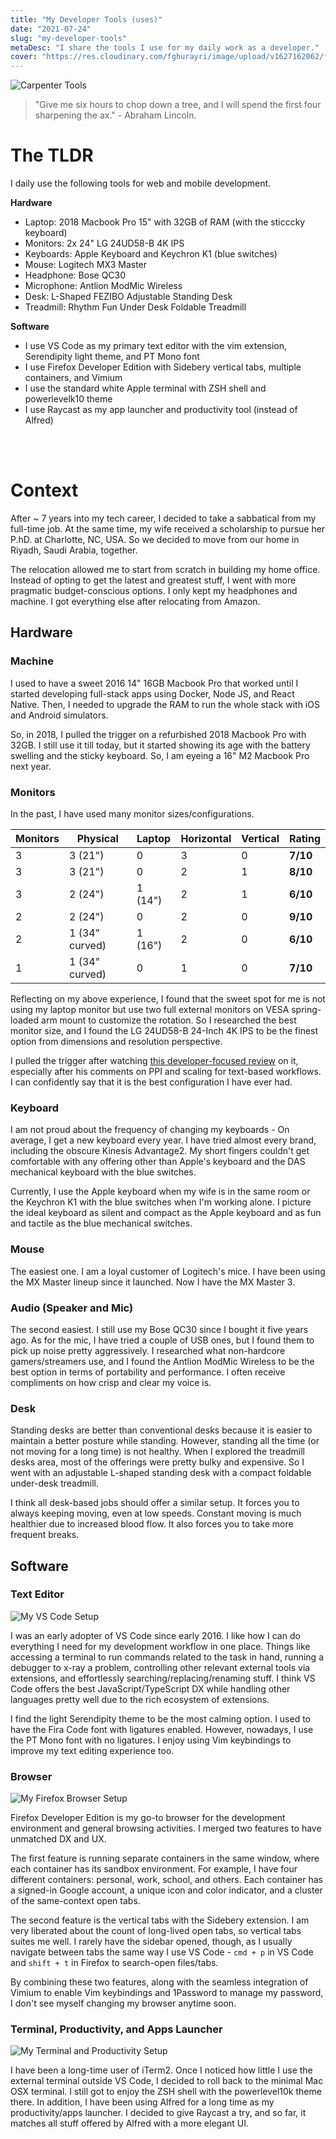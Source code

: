 ```yaml
---
title: "My Developer Tools (uses)"
date: "2021-07-24"
slug: "my-developer-tools"
metaDesc: "I share the tools I use for my daily work as a developer."
cover: "https://res.cloudinary.com/fghurayri/image/upload/v1627162062/faisal.sh/my-developer-tools/cover.jpg"
---
```


<script context="module">
  export const prerender = true;
</script>

![Carpenter Tools](https://res.cloudinary.com/fghurayri/image/upload/v1627162062/faisal.sh/my-developer-tools/cover.jpg)

> "Give me six hours to chop down a tree, and I will spend the first four sharpening the ax." - Abraham Lincoln.

# The TLDR

I daily use the following tools for web and mobile development.

**Hardware**

- Laptop: 2018 Macbook Pro 15" with 32GB of RAM (with the sticccky keyboard)
- Monitors: 2x 24" LG 24UD58-B 4K IPS
- Keyboards: Apple Keyboard and Keychron K1 (blue switches)
- Mouse: Logitech MX3 Master
- Headphone: Bose QC30
- Microphone: Antlion ModMic Wireless
- Desk: L-Shaped FEZIBO Adjustable Standing Desk
- Treadmill: Rhythm Fun Under Desk Foldable Treadmill

**Software**

- I use VS Code as my primary text editor with the vim extension, Serendipity light theme, and PT Mono font
- I use Firefox Developer Edition with Sidebery vertical tabs, multiple containers, and Vimium
- I use the standard white Apple terminal with ZSH shell and powerlevelk10 theme
- I use Raycast as my app launcher and productivity tool (instead of Alfred)

<br/>
<br/>

# Context

After ~ 7 years into my tech career, I decided to take a sabbatical from my full-time job. At the same time, my wife received a scholarship to pursue her P.hD. at Charlotte, NC, USA. So we decided to move from our home in Riyadh, Saudi Arabia, together.

The relocation allowed me to start from scratch in building my home office. Instead of opting to get the latest and greatest stuff, I went with more pragmatic budget-conscious options. I only kept my headphones and machine. I got everything else after relocating from Amazon.

## Hardware

### Machine

I used to have a sweet 2016 14" 16GB Macbook Pro that worked until I started developing full-stack apps using Docker, Node JS, and React Native. Then, I needed to upgrade the RAM to run the whole stack with iOS and Android simulators.

So, in 2018, I pulled the trigger on a refurbished 2018 Macbook Pro with 32GB. I still use it till today, but it started showing its age with the battery swelling and the sticky keyboard. So, I am eyeing a 16" M2 Macbook Pro next year.

### Monitors

In the past, I have used many monitor sizes/configurations.

| Monitors | Physical       | Laptop  | Horizontal | Vertical | **Rating** |
| -------- | -------------- | ------- | ---------- | -------- | ---------- |
| 3        | 3 (21")        | 0       | 3          | 0        | **7/10**   |
| 3        | 3 (21")        | 0       | 2          | 1        | **8/10**   |
| 3        | 2 (24")        | 1 (14") | 2          | 1        | **6/10**   |
| 2        | 2 (24")        | 0       | 2          | 0        | **9/10**   |
| 2        | 1 (34" curved) | 1 (16") | 2          | 0        | **6/10**   |
| 1        | 1 (34" curved) | 0       | 1          | 0        | **7/10**   |

Reflecting on my above experience, I found that the sweet spot for me is not using my laptop monitor but use two full external monitors on VESA spring-loaded arm mount to customize the rotation. So I researched the best monitor size, and I found the LG 24UD58-B 24-Inch 4K IPS to be the finest option from dimensions and resolution perspective.

I pulled the trigger after watching [this developer-focused review](https://www.youtube.com/watch?v=HBKULwX4Q4M) on it, especially after his comments on PPI and scaling for text-based workflows. I can confidently say that it is the best configuration I have ever had.

### Keyboard

I am not proud about the frequency of changing my keyboards - On average, I get a new keyboard every year. I have tried almost every brand, including the obscure Kinesis Advantage2. My short fingers couldn't get comfortable with any offering other than Apple's keyboard and the DAS mechanical keyboard with the blue switches.

Currently, I use the Apple keyboard when my wife is in the same room or the Keychron K1 with the blue switches when I'm working alone. I picture the ideal keyboard as silent and compact as the Apple keyboard and as fun and tactile as the blue mechanical switches.

### Mouse

The easiest one. I am a loyal customer of Logitech's mice. I have been using the MX Master lineup since it launched. Now I have the MX Master 3.

### Audio (Speaker and Mic)

The second easiest. I still use my Bose QC30 since I bought it five years ago. As for the mic, I have tried a couple of USB ones, but I found them to pick up noise pretty aggressively. I researched what non-hardcore gamers/streamers use, and I found the Antlion ModMic Wireless to be the best option in terms of portability and performance. I often receive compliments on how crisp and clear my voice is.

### Desk

Standing desks are better than conventional desks because it is easier to maintain a better posture while standing. However, standing all the time (or not moving for a long time) is not healthy. When I explored the treadmill desks area, most of the offerings were pretty bulky and expensive. So I went with an adjustable L-shaped standing desk with a compact foldable under-desk treadmill.

I think all desk-based jobs should offer a similar setup. It forces you to always keeping moving, even at low speeds. Constant moving is much healthier due to increased blood flow. It also forces you to take more frequent breaks.

## Software

### Text Editor

![My VS Code Setup](https://res.cloudinary.com/fghurayri/image/upload/v1627170790/faisal.sh/my-developer-tools/VSCode.png)

I was an early adopter of VS Code since early 2016. I like how I can do everything I need for my development workflow in one place. Things like accessing a terminal to run commands related to the task in hand, running a debugger to x-ray a problem, controlling other relevant external tools via extensions, and effortlessly searching/replacing/renaming stuff. I think VS Code offers the best JavaScript/TypeScript DX while handling other languages pretty well due to the rich ecosystem of extensions.

I find the light Serendipity theme to be the most calming option. I used to have the Fira Code font with ligatures enabled. However, nowadays, I use the PT Mono font with no ligatures. I enjoy using Vim keybindings to improve my text editing experience too.

### Browser

![My Firefox Browser Setup](https://res.cloudinary.com/fghurayri/image/upload/v1627171794/faisal.sh/my-developer-tools/Firefox.png)

Firefox Developer Edition is my go-to browser for the development environment and general browsing activities. I merged two features to have unmatched DX and UX.

The first feature is running separate containers in the same window, where each container has its sandbox environment. For example, I have four different containers: personal, work, school, and others. Each container has a signed-in Google account, a unique icon and color indicator, and a cluster of the same-context open tabs.

The second feature is the vertical tabs with the Sidebery extension. I am very liberated about the count of long-lived open tabs, so vertical tabs suites me well. I rarely have the sidebar opened, though, as I usually navigate between tabs the same way I use VS Code - `cmd + p` in VS Code and `shift + t` in Firefox to search-open files/tabs.

By combining these two features, along with the seamless integration of Vimium to enable Vim keybindings and 1Password to manage my password, I don't see myself changing my browser anytime soon.

### Terminal, Productivity, and Apps Launcher

![My Terminal and Productivity Setup](https://res.cloudinary.com/fghurayri/image/upload/v1627172525/faisal.sh/my-developer-tools/terminal.png)

I have been a long-time user of iTerm2. Once I noticed how little I use the external terminal outside VS Code, I decided to roll back to the minimal Mac OSX terminal. I still got to enjoy the ZSH shell with the powerlevel10k theme there. In addition, I have been using Alfred for a long time as my productivity/apps launcher. I decided to give Raycast a try, and so far, it matches all stuff offered by Alfred with a more elegant UI.

